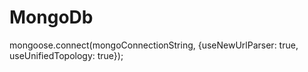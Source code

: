 # MongoDb

mongoose.connect(mongoConnectionString, {useNewUrlParser: true, useUnifiedTopology: true});
